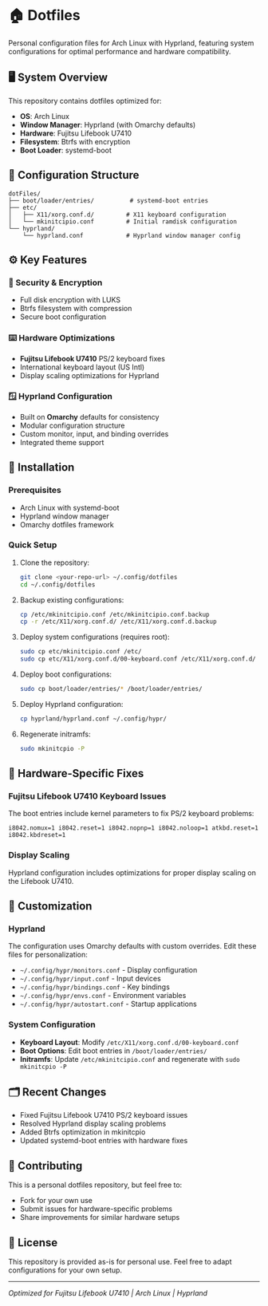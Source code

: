 # 🏠 Dotfiles

Personal configuration files for Arch Linux with Hyprland, featuring system configurations for optimal performance and hardware compatibility.

## 🖥️ System Overview

This repository contains dotfiles optimized for:
- **OS**: Arch Linux
- **Window Manager**: Hyprland (with Omarchy defaults)
- **Hardware**: Fujitsu Lifebook U7410
- **Filesystem**: Btrfs with encryption
- **Boot Loader**: systemd-boot

## 📁 Configuration Structure

```
dotFiles/
├── boot/loader/entries/          # systemd-boot entries
├── etc/
│   ├── X11/xorg.conf.d/         # X11 keyboard configuration  
│   └── mkinitcipio.conf         # Initial ramdisk configuration
└── hyprland/
    └── hyprland.conf            # Hyprland window manager config
```

## ⚙️ Key Features

### 🔐 Security & Encryption
- Full disk encryption with LUKS
- Btrfs filesystem with compression
- Secure boot configuration

### ⌨️ Hardware Optimizations
- **Fujitsu Lifebook U7410** PS/2 keyboard fixes
- International keyboard layout (US Intl)
- Display scaling optimizations for Hyprland

### 🪟 Hyprland Configuration
- Built on **Omarchy** defaults for consistency
- Modular configuration structure
- Custom monitor, input, and binding overrides
- Integrated theme support

## 🚀 Installation

### Prerequisites
- Arch Linux with systemd-boot
- Hyprland window manager
- Omarchy dotfiles framework

### Quick Setup

1. Clone the repository:
   ```bash
   git clone <your-repo-url> ~/.config/dotfiles
   cd ~/.config/dotfiles
   ```

2. Backup existing configurations:
   ```bash
   cp /etc/mkinitcipio.conf /etc/mkinitcipio.conf.backup
   cp -r /etc/X11/xorg.conf.d/ /etc/X11/xorg.conf.d.backup
   ```

3. Deploy system configurations (requires root):
   ```bash
   sudo cp etc/mkinitcipio.conf /etc/
   sudo cp etc/X11/xorg.conf.d/00-keyboard.conf /etc/X11/xorg.conf.d/
   ```

4. Deploy boot configurations:
   ```bash
   sudo cp boot/loader/entries/* /boot/loader/entries/
   ```

5. Deploy Hyprland configuration:
   ```bash
   cp hyprland/hyprland.conf ~/.config/hypr/
   ```

6. Regenerate initramfs:
   ```bash
   sudo mkinitcpio -P
   ```

## 🔧 Hardware-Specific Fixes

### Fujitsu Lifebook U7410 Keyboard Issues
The boot entries include kernel parameters to fix PS/2 keyboard problems:
```
i8042.nomux=1 i8042.reset=1 i8042.nopnp=1 i8042.noloop=1 atkbd.reset=1 i8042.kbdreset=1
```

### Display Scaling
Hyprland configuration includes optimizations for proper display scaling on the Lifebook U7410.

## 📝 Customization

### Hyprland
The configuration uses Omarchy defaults with custom overrides. Edit these files for personalization:
- `~/.config/hypr/monitors.conf` - Display configuration
- `~/.config/hypr/input.conf` - Input devices
- `~/.config/hypr/bindings.conf` - Key bindings
- `~/.config/hypr/envs.conf` - Environment variables
- `~/.config/hypr/autostart.conf` - Startup applications

### System Configuration
- **Keyboard Layout**: Modify `/etc/X11/xorg.conf.d/00-keyboard.conf`
- **Boot Options**: Edit boot entries in `/boot/loader/entries/`
- **Initramfs**: Update `/etc/mkinitcipio.conf` and regenerate with `sudo mkinitcpio -P`

## 🗂️ Recent Changes

- Fixed Fujitsu Lifebook U7410 PS/2 keyboard issues
- Resolved Hyprland display scaling problems  
- Added Btrfs optimization in mkinitcpio
- Updated systemd-boot entries with hardware fixes

## 🤝 Contributing

This is a personal dotfiles repository, but feel free to:
- Fork for your own use
- Submit issues for hardware-specific problems
- Share improvements for similar hardware setups

## 📄 License

This repository is provided as-is for personal use. Feel free to adapt configurations for your own setup.

---

*Optimized for Fujitsu Lifebook U7410 | Arch Linux | Hyprland*